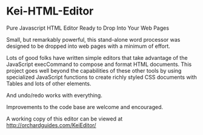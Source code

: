 # Kei-HTML-Editor
Pure Javascript HTML Editor Ready to Drop Into Your Web Pages

Small, but remarkably powerful, this stand-alone word processor was designed to be dropped into web pages with a minimum of effort.

Lots of good folks have written simple editors that take advantage of the JavaScript execCommand to compose and format HTML documents. This project goes well beyond the capabilities of these other tools by using specialized JavaScript functions to create richly styled CSS documents with Tables and lots of other elements.

And undo/redo works with everything.

Improvements to the code base are welcome and encouraged.

A working copy of this editor can be viewed at http://orchardguides.com/KeiEditor/
